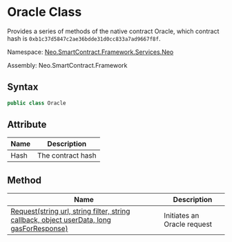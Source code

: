 # Oracle Class

Provides a series of methods of the native contract Oracle, which contract hash is `0xb1c37d5847c2ae36bdde31d0cc833a7ad9667f8f`.

Namespace: [Neo.SmartContract.Framework.Services.Neo](../neo.md)

Assembly: Neo.SmartContract.Framework

## Syntax

```c#
public class Oracle
```

## Attribute

| Name | Description       |
| ---- | ----------------- |
| Hash | The contract hash |

## Method

| Name                                                         | Description                 |
| ------------------------------------------------------------ | --------------------------- |
| [Request(string url, string filter, string callback, object userData, long gasForResponse)](Oracle/Request.md) | Initiates an Oracle request |